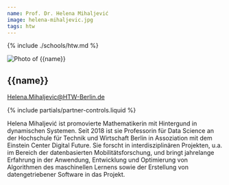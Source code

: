 ```yaml
---
name: Prof. Dr. Helena Mihaljević
image: helena-mihaljevic.jpg
tags: htw
---
```


{% include ./schools/htw.md %}

<div class="component-partner">

![Photo of {{name}}](/assets/images/{{image}})

<div>

## {{name}}

[Helena.Mihaljevic@HTW-Berlin.de](mailto:Helena.Mihaljevic@HTW-Berlin.de)

</div>
{% include partials/partner-controls.liquid %}
</div>

Helena Mihaljević ist promovierte Mathematikerin mit Hintergund in dynamischen Systemen. Seit 2018 ist sie Professorin für Data Science an der Hochschule für Technik und Wirtschaft Berlin in Assoziation mit dem Einstein Center Digital Future. Sie forscht in interdisziplinären Projekten, u.a. im Bereich der datenbasierten Mobilitätsforschung, und bringt jahrelange Erfahrung in der Anwendung, Entwicklung und Optimierung von Algorithmen des maschinellen Lernens sowie der Erstellung von datengetriebener Software in das Projekt.
